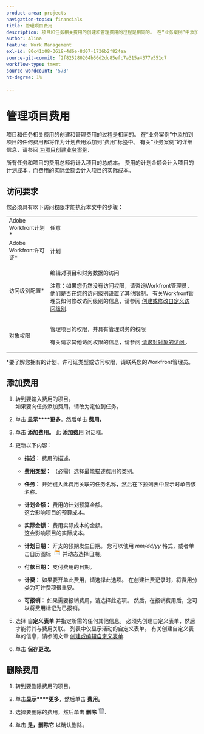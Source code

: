 ```yaml
---
product-area: projects
navigation-topic: financials
title: 管理项目费用
description: 项目和任务相关费用的创建和管理费用的过程是相同的。 在“业务案例”中添加到项目的任何费用都将作为计划费用添加到“费用”标签中。 有关业务案例的更多信息，请参阅为项目创建业务案例一文。
author: Alina
feature: Work Management
exl-id: 80c41b08-3618-4d6e-8d07-1736b2f824ea
source-git-commit: f2f825280204b56d2dc85efc7a315a4377e551c7
workflow-type: tm+mt
source-wordcount: '573'
ht-degree: 1%

---
```


# 管理项目费用

项目和任务相关费用的创建和管理费用的过程是相同的。 在“业务案例”中添加到项目的任何费用都将作为计划费用添加到“费用”标签中。 有关“业务案例”的详细信息，请参阅 [为项目创建业务案例](../../../manage-work/projects/define-a-business-case/create-business-case.md).

所有任务和项目的费用总额将计入项目的总成本。 费用的计划金额会计入项目的计划成本，而费用的实际金额会计入项目的实际成本。

## 访问要求

您必须具有以下访问权限才能执行本文中的步骤：

<table style="table-layout:auto"> 
 <col> 
 <col> 
 <tbody> 
  <tr> 
   <td role="rowheader">Adobe Workfront计划*</td> 
   <td> <p>任意</p> </td> 
  </tr> 
  <tr> 
   <td role="rowheader">Adobe Workfront许可证*</td> 
   <td> <p>计划 </p> </td> 
  </tr> 
  <tr> 
   <td role="rowheader">访问级别配置*</td> 
   <td> <p>编辑对项目和财务数据的访问</p> <p>注意：如果您仍然没有访问权限，请咨询Workfront管理员，他们是否在您的访问级别设置了其他限制。 有关Workfront管理员如何修改访问级别的信息，请参阅 <a href="../../../administration-and-setup/add-users/configure-and-grant-access/create-modify-access-levels.md" class="MCXref xref">创建或修改自定义访问级别</a>.</p> </td> 
  </tr> 
  <tr> 
   <td role="rowheader">对象权限</td> 
   <td> <p>管理项目的权限，并具有管理财务的权限</p> <p>有关请求其他访问权限的信息，请参阅 <a href="../../../workfront-basics/grant-and-request-access-to-objects/request-access.md" class="MCXref xref">请求对对象的访问 </a>.</p> </td> 
  </tr> 
 </tbody> 
</table>

&#42;要了解您拥有的计划、许可证类型或访问权限，请联系您的Workfront管理员。

## 添加费用

1. 转到要输入费用的项目。\
   如果要向任务添加费用，请改为定位到任务。 
1. 单击 **显示****更多**，然后单击 **费用。**
1. 单击 **添加费用。**
此 
**添加费用** 对话框。
1. 更新以下内容：

   * **描述：** 费用的描述。

   * **费用类型：** （必需）选择最能描述费用的类别。
   * **任务：** 开始键入此费用关联的任务名称，然后在下拉列表中显示时单击该名称。
   * **计划金额：** 费用的计划预算金额。\
      这会影响项目的预算成本。

   * **实际金额：** 费用实际成本的金额。\
      这会影响项目的实际成本。

   * **计划日期：** 开支的预期发生日期。 您可以使用 *mm/dd/yy* 格式，或者单击日历图标  ![](assets/calendar-icon.png) 并动态选择日期。

   * **付款日期：** 支付费用的日期。
   * **计费：** 如果要开单此费用，请选择此选项。 在创建计费记录时，将费用分类为可计费项很重要。
   * **可报销：** 如果需要报销费用，请选择此选项。 然后，在报销费用后，您可以将费用标记为已报销。

1. 选择 **自定义表单** 并指定所需的任何其他信息。 必须先创建自定义表单，然后才能将其与费用关联。 列表中仅显示活动的自定义表单。 有关创建自定义表单的信息，请参阅文章 [创建或编辑自定义表单](../../../administration-and-setup/customize-workfront/create-manage-custom-forms/create-or-edit-a-custom-form.md).

1. 单击 **保存更改。**

## 删除费用

1. 转到要删除费用的项目。
1. 单击&#x200B;**显示****更多**，然后单击 **费用。**
1. 选择要删除的费用，然后单击 **删除** ![删除](assets/delete.png).

1. 单击 **是，删除它** 以确认删除。 
